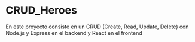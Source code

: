 # CRUD_Heroes
En este proyecto consiste en un CRUD (Create, Read, Update, Delete) con Node.js y Express en el backend y React en el frontend
